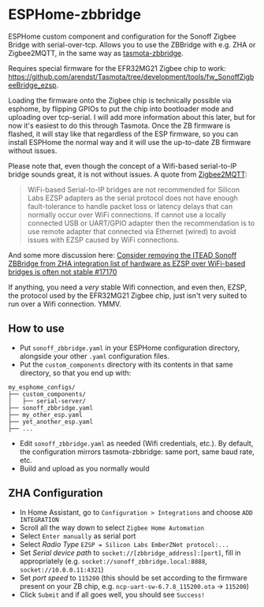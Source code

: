 # ESPHome-zbbridge
ESPHome custom component and configuration for the Sonoff Zigbee Bridge with serial-over-tcp.
Allows you to use the ZBBridge with e.g. ZHA or Zigbee2MQTT, in the same way as [tasmota-zbbridge](https://zigbee.blakadder.com/Sonoff_ZBBridge.html).

Requires special firmware for the EFR32MG21 Zigbee chip to work: <https://github.com/arendst/Tasmota/tree/development/tools/fw_SonoffZigbeeBridge_ezsp>.

Loading the firmware onto the Zigbee chip is technically possible via esphome, by flipping GPIOs to put the chip into bootloader mode and uploading over tcp-serial. I will add more information about this later, but for now it's easiest to do this through Tasmota. Once the ZB firmware is flashed, it will stay like that regardless of the ESP firmware, so you can install ESPHome the normal way and it will use the up-to-date ZB firmware without issues.

Please note that, even though the concept of a Wifi-based serial-to-IP bridge sounds great, it is not without issues. A quote from [Zigbee2MQTT](https://www.zigbee2mqtt.io/information/supported_adapters.html):

> WiFi-based Serial-to-IP bridges are not recommended for Silicon Labs EZSP adapters as the serial protocol does not have enough fault-tolerance to handle packet loss or latency delays that can normally occur over WiFi connections. If cannot use a locally connected USB or UART/GPIO adapter then the recommendation is to use remote adapter that connected via Ethernet (wired) to avoid issues with EZSP caused by WiFi connections.

And some more discussion here: [Consider removing the ITEAD Sonoff ZBBridge from ZHA integration list of hardware as EZSP over WiFi-based bridges is often not stable #17170](https://github.com/home-assistant/home-assistant.io/issues/17170)

If anything, you need a _very_ stable Wifi connection, and even then, EZSP, the protocol used by the EFR32MG21 Zigbee chip, just isn't very suited to run over a Wifi connection. YMMV.

## How to use

- Put `sonoff_zbbridge.yaml` in your ESPHome configuration directory, alongside your other `.yaml` configuration files.
- Put the `custom_components` directory with its contents in that same directory, so that you end up with:
```
my_esphome_configs/
├── custom_components/
│   ├── serial-server/
├── sonoff_zbbridge.yaml
├── my_other_esp.yaml
├── yet_another_esp.yaml
├── ...
```
- Edit `sonoff_zbbridge.yaml` as needed (Wifi credentials, etc.). By default, the configuration mirrors tasmota-zbbridge: same port, same baud rate, etc.
- Build and upload as you normally would

## ZHA Configuration
- In Home Assistant, go to `Configuration > Integrations` and choose `ADD INTEGRATION`
- Scroll all the way down to select `Zigbee Home Automation`
- Select `Enter manually` as serial port
- Select _Radio Type_ `EZSP = Silicon Labs EmberZNet protocol:...`
- Set _Serial device path_ to `socket://[zbbridge_address]:[port]`, fill in appropriately (e.g. `socket://sonoff_zbbridge.local:8888`, `socket://10.0.0.11:4321`)
- Set _port speed_ to `115200` (this should be set according to the firmware present on your ZB chip, e.g. `ncp-uart-sw-6.7.8_115200.ota` -> `115200`)
- Click `Submit` and if all goes well, you should see `Success!`


